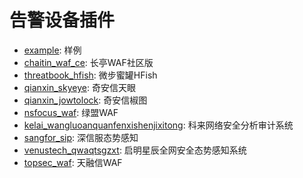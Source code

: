 # 告警设备插件

* [example](./example): 样例
* [chaitin_waf_ce](./chaitin_waf_ce): 长亭WAF社区版
* [threatbook_hfish](./threatbook_hfish): 微步蜜罐HFish
* [qianxin_skyeye](./qianxin_skyeye): 奇安信天眼
* [qianxin_jowtolock](./qianxin_jowtolock): 奇安信椒图
* [nsfocus_waf](./nsfocus_waf): 绿盟WAF
* [kelai_wangluoanquanfenxishenjixitong](./kelai_wangluoanquanfenxishenjixitong): 科来网络安全分析审计系统
* [sangfor_sip](./sangfor_sip): 深信服态势感知
* [venustech_qwaqtsgzxt](./venustech_qwaqtsgzxt): 启明星辰全网安全态势感知系统
* [topsec_waf](./topsec_waf): 天融信WAF
